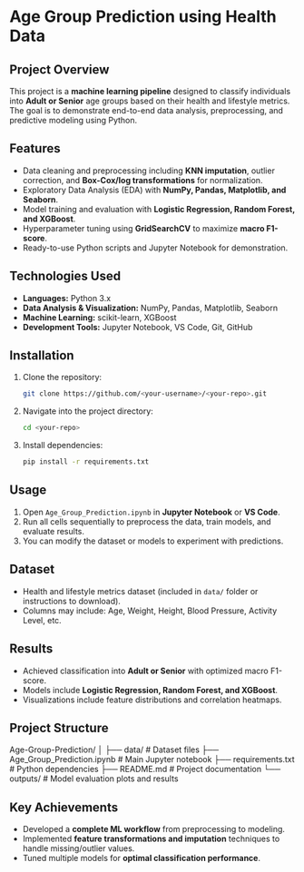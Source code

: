 # Age Group Prediction using Health Data

## Project Overview
This project is a **machine learning pipeline** designed to classify individuals into **Adult or Senior** age groups based on their health and lifestyle metrics. The goal is to demonstrate end-to-end data analysis, preprocessing, and predictive modeling using Python.

## Features
- Data cleaning and preprocessing including **KNN imputation**, outlier correction, and **Box-Cox/log transformations** for normalization.
- Exploratory Data Analysis (EDA) with **NumPy, Pandas, Matplotlib, and Seaborn**.
- Model training and evaluation with **Logistic Regression, Random Forest, and XGBoost**.
- Hyperparameter tuning using **GridSearchCV** to maximize **macro F1-score**.
- Ready-to-use Python scripts and Jupyter Notebook for demonstration.

## Technologies Used
- **Languages:** Python 3.x  
- **Data Analysis & Visualization:** NumPy, Pandas, Matplotlib, Seaborn  
- **Machine Learning:** scikit-learn, XGBoost  
- **Development Tools:** Jupyter Notebook, VS Code, Git, GitHub  

## Installation
1. Clone the repository:
    ```bash
    git clone https://github.com/<your-username>/<your-repo>.git
    ```
2. Navigate into the project directory:
    ```bash
    cd <your-repo>
    ```
3. Install dependencies:
    ```bash
    pip install -r requirements.txt
    ```

## Usage
1. Open `Age_Group_Prediction.ipynb` in **Jupyter Notebook** or **VS Code**.  
2. Run all cells sequentially to preprocess the data, train models, and evaluate results.  
3. You can modify the dataset or models to experiment with predictions.

## Dataset
- Health and lifestyle metrics dataset (included in `data/` folder or instructions to download).  
- Columns may include: Age, Weight, Height, Blood Pressure, Activity Level, etc.  

## Results
- Achieved classification into **Adult or Senior** with optimized macro F1-score.  
- Models include **Logistic Regression, Random Forest, and XGBoost**.  
- Visualizations include feature distributions and correlation heatmaps.

## Project Structure
Age-Group-Prediction/
│
├── data/ # Dataset files
├── Age_Group_Prediction.ipynb # Main Jupyter notebook
├── requirements.txt # Python dependencies
├── README.md # Project documentation
└── outputs/ # Model evaluation plots and results

## Key Achievements
- Developed a **complete ML workflow** from preprocessing to modeling.  
- Implemented **feature transformations and imputation** techniques to handle missing/outlier values.  
- Tuned multiple models for **optimal classification performance**.  
